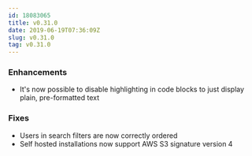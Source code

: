 ```yaml
---
id: 18083065
title: v0.31.0
date: 2019-06-19T07:36:09Z
slug: v0.31.0
tag: v0.31.0
---
```

    
### Enhancements 

- It's now possible to disable highlighting in code blocks to just display plain, pre-formatted text

### Fixes

- Users in search filters are now correctly ordered
- Self hosted installations now support AWS S3 signature version 4
      